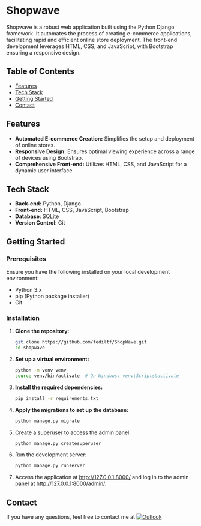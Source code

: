 # Shopwave

Shopwave is a robust web application built using the Python Django framework. It automates the process of creating e-commerce applications, facilitating rapid and efficient online store deployment. The front-end development leverages HTML, CSS, and JavaScript, with Bootstrap ensuring a responsive design.

## Table of Contents

- [Features](#features)
- [Tech Stack](#tech-stack)
- [Getting Started](#getting-started)
- [Contact](#contact)

## Features

- **Automated E-commerce Creation:** Simplifies the setup and deployment of online stores.
- **Responsive Design:** Ensures optimal viewing experience across a range of devices using Bootstrap.
- **Comprehensive Front-end:** Utilizes HTML, CSS, and JavaScript for a dynamic user interface.

## Tech Stack

- **Back-end:** Python, Django
- **Front-end:** HTML, CSS, JavaScript, Bootstrap
- **Database**: SQLite
- **Version Control**: Git

## Getting Started

### Prerequisites

Ensure you have the following installed on your local development environment:

- Python 3.x
- pip (Python package installer)
- Git

### Installation

1. **Clone the repository:**
   ```bash
   git clone https://github.com/fediltf/ShopWave.git
   cd shopwave
2. **Set up a virtual environment:**
   ```bash
   python -m venv venv
   source venv/bin/activate  # On Windows: venv\Scripts\activate
3. **Install the required dependencies:**
   ```bash
   pip install -r requirements.txt
4. **Apply the migrations to set up the database:**
   ```bash
   python manage.py migrate
5. Create a superuser to access the admin panel:
   ```bash
   python manage.py createsuperuser
6. Run the development server:
   ```bash
   python manage.py runserver
7. Access the application at http://127.0.0.1:8000/ and log in to the admin panel at http://127.0.0.1:8000/admin/.

## Contact
If you have any questions, feel free to contact me at 
[![Outlook](https://img.shields.io/badge/-outlook?style=social&logo=minutemailer&logoColor=blue&label=mohamedfedi.letaief%40eniso.u-sousse.tn&color=grey)](mailto:mohamedfedi.letaief@eniso.u-sousse.tn)
